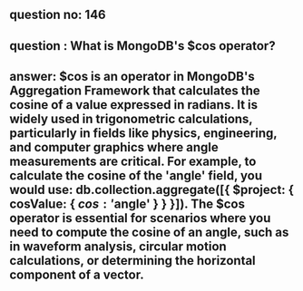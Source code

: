 
      
## question no: 146

## question : What is MongoDB's $cos operator?

## answer: $cos is an operator in MongoDB's Aggregation Framework that calculates the cosine of a value expressed in radians. It is widely used in trigonometric calculations, particularly in fields like physics, engineering, and computer graphics where angle measurements are critical. For example, to calculate the cosine of the 'angle' field, you would use: db.collection.aggregate([{ $project: { cosValue: { $cos: '$angle' } } }]). The $cos operator is essential for scenarios where you need to compute the cosine of an angle, such as in waveform analysis, circular motion calculations, or determining the horizontal component of a vector.
      